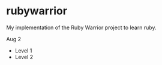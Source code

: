 rubywarrior
===========

My implementation of the Ruby Warrior project to learn ruby.

Aug 2
* Level 1
* Level 2
